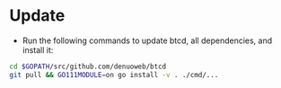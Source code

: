 # Update

* Run the following commands to update btcd, all dependencies, and install it:

```bash
cd $GOPATH/src/github.com/denuoweb/btcd
git pull && GO111MODULE=on go install -v . ./cmd/...
```
